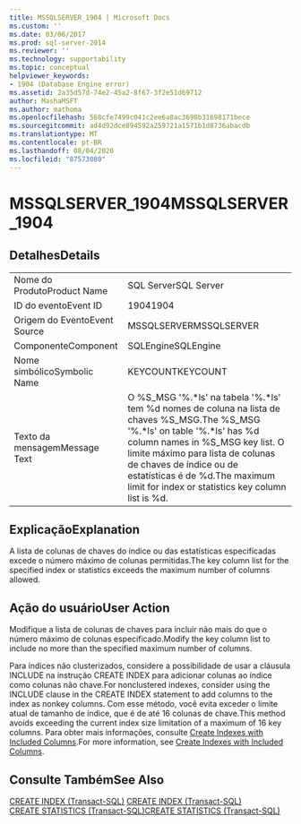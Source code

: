 ```yaml
---
title: MSSQLSERVER_1904 | Microsoft Docs
ms.custom: ''
ms.date: 03/06/2017
ms.prod: sql-server-2014
ms.reviewer: ''
ms.technology: supportability
ms.topic: conceptual
helpviewer_keywords:
- 1904 (Database Engine error)
ms.assetid: 2a35d57d-74e2-45a2-8f67-3f2e51d69712
author: MashaMSFT
ms.author: mathoma
ms.openlocfilehash: 568cfe7499c041c2ee6a8ac3698b31698171bece
ms.sourcegitcommit: ad4d92dce894592a259721a1571b1d8736abacdb
ms.translationtype: MT
ms.contentlocale: pt-BR
ms.lasthandoff: 08/04/2020
ms.locfileid: "87573080"
---
```

# <a name="mssqlserver_1904"></a><span data-ttu-id="d5bd1-102">MSSQLSERVER_1904</span><span class="sxs-lookup"><span data-stu-id="d5bd1-102">MSSQLSERVER_1904</span></span>
    
## <a name="details"></a><span data-ttu-id="d5bd1-103">Detalhes</span><span class="sxs-lookup"><span data-stu-id="d5bd1-103">Details</span></span>  
  
|||  
|-|-|  
|<span data-ttu-id="d5bd1-104">Nome do Produto</span><span class="sxs-lookup"><span data-stu-id="d5bd1-104">Product Name</span></span>|<span data-ttu-id="d5bd1-105">SQL Server</span><span class="sxs-lookup"><span data-stu-id="d5bd1-105">SQL Server</span></span>|  
|<span data-ttu-id="d5bd1-106">ID do evento</span><span class="sxs-lookup"><span data-stu-id="d5bd1-106">Event ID</span></span>|<span data-ttu-id="d5bd1-107">1904</span><span class="sxs-lookup"><span data-stu-id="d5bd1-107">1904</span></span>|  
|<span data-ttu-id="d5bd1-108">Origem do Evento</span><span class="sxs-lookup"><span data-stu-id="d5bd1-108">Event Source</span></span>|<span data-ttu-id="d5bd1-109">MSSQLSERVER</span><span class="sxs-lookup"><span data-stu-id="d5bd1-109">MSSQLSERVER</span></span>|  
|<span data-ttu-id="d5bd1-110">Componente</span><span class="sxs-lookup"><span data-stu-id="d5bd1-110">Component</span></span>|<span data-ttu-id="d5bd1-111">SQLEngine</span><span class="sxs-lookup"><span data-stu-id="d5bd1-111">SQLEngine</span></span>|  
|<span data-ttu-id="d5bd1-112">Nome simbólico</span><span class="sxs-lookup"><span data-stu-id="d5bd1-112">Symbolic Name</span></span>|<span data-ttu-id="d5bd1-113">KEYCOUNT</span><span class="sxs-lookup"><span data-stu-id="d5bd1-113">KEYCOUNT</span></span>|  
|<span data-ttu-id="d5bd1-114">Texto da mensagem</span><span class="sxs-lookup"><span data-stu-id="d5bd1-114">Message Text</span></span>|<span data-ttu-id="d5bd1-115">O %S_MSG '%.\*ls' na tabela '%.\*ls' tem %d nomes de coluna na lista de chaves %S_MSG.</span><span class="sxs-lookup"><span data-stu-id="d5bd1-115">The %S_MSG '%.\*ls' on table '%.\*ls' has %d column names in %S_MSG key list.</span></span> <span data-ttu-id="d5bd1-116">O limite máximo para lista de colunas de chaves de índice ou de estatísticas é de %d.</span><span class="sxs-lookup"><span data-stu-id="d5bd1-116">The maximum limit for index or statistics key column list is %d.</span></span>|  
  
## <a name="explanation"></a><span data-ttu-id="d5bd1-117">Explicação</span><span class="sxs-lookup"><span data-stu-id="d5bd1-117">Explanation</span></span>  
 <span data-ttu-id="d5bd1-118">A lista de colunas de chaves do índice ou das estatísticas especificadas excede o número máximo de colunas permitidas.</span><span class="sxs-lookup"><span data-stu-id="d5bd1-118">The key column list for the specified index or statistics exceeds the maximum number of columns allowed.</span></span>  
  
## <a name="user-action"></a><span data-ttu-id="d5bd1-119">Ação do usuário</span><span class="sxs-lookup"><span data-stu-id="d5bd1-119">User Action</span></span>  
 <span data-ttu-id="d5bd1-120">Modifique a lista de colunas de chaves para incluir não mais do que o número máximo de colunas especificado.</span><span class="sxs-lookup"><span data-stu-id="d5bd1-120">Modify the key column list to include no more than the specified maximum number of columns.</span></span>  
  
 <span data-ttu-id="d5bd1-121">Para índices não clusterizados, considere a possibilidade de usar a cláusula INCLUDE na instrução CREATE INDEX para adicionar colunas ao índice como colunas não chave.</span><span class="sxs-lookup"><span data-stu-id="d5bd1-121">For nonclustered indexes, consider using the INCLUDE clause in the CREATE INDEX statement to add columns to the index as nonkey columns.</span></span> <span data-ttu-id="d5bd1-122">Com esse método, você evita exceder o limite atual de tamanho de índice, que é de até 16 colunas de chave.</span><span class="sxs-lookup"><span data-stu-id="d5bd1-122">This method avoids exceeding the current index size limitation of a maximum of 16 key columns.</span></span> <span data-ttu-id="d5bd1-123">Para obter mais informações, consulte [Create Indexes with Included Columns](../indexes/create-indexes-with-included-columns.md).</span><span class="sxs-lookup"><span data-stu-id="d5bd1-123">For more information, see [Create Indexes with Included Columns](../indexes/create-indexes-with-included-columns.md).</span></span>  
  
## <a name="see-also"></a><span data-ttu-id="d5bd1-124">Consulte Também</span><span class="sxs-lookup"><span data-stu-id="d5bd1-124">See Also</span></span>  
 <span data-ttu-id="d5bd1-125">[CREATE INDEX &#40;Transact-SQL&#41;](/sql/t-sql/statements/create-index-transact-sql) </span><span class="sxs-lookup"><span data-stu-id="d5bd1-125">[CREATE INDEX &#40;Transact-SQL&#41;](/sql/t-sql/statements/create-index-transact-sql) </span></span>  
 [<span data-ttu-id="d5bd1-126">CREATE STATISTICS &#40;Transact-SQL&#41;</span><span class="sxs-lookup"><span data-stu-id="d5bd1-126">CREATE STATISTICS &#40;Transact-SQL&#41;</span></span>](/sql/t-sql/statements/create-statistics-transact-sql)  
  
  
